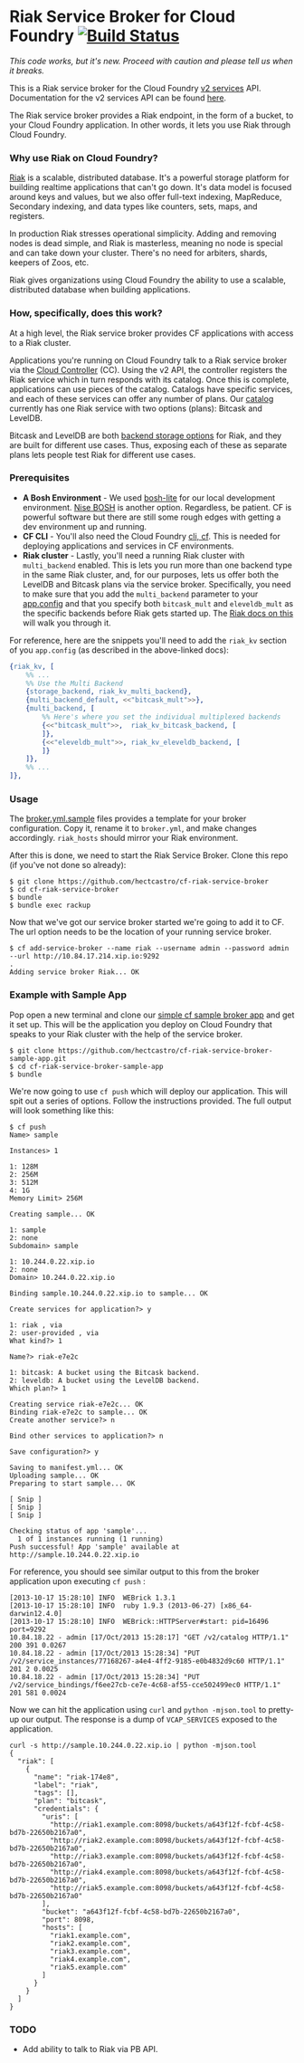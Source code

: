 # Riak Service Broker for Cloud Foundry [![Build Status](https://travis-ci.org/hectcastro/cf-riak-service-broker.png)](https://travis-ci.org/hectcastro/cf-riak-service-broker)

_This code works, but it's new. Proceed with caution and please tell us when it breaks._

This is a Riak service broker for the Cloud Foundry [v2 services](https://github.com/cloudfoundry/cf-docs/tree/services_v2) API. Documentation for the v2 services API can be found [here](https://docs.google.com/document/d/1qXnEI0pfTs_nUq4w4iMr3RHknLYgFDTYvOe76hugg28/edit#heading=h.1ov8gjl5iza6).

The Riak service broker provides a Riak endpoint, in the form of a bucket, to your Cloud Foundry application. In other words, it lets you use Riak through Cloud Foundry. 

### Why use Riak on Cloud Foundry?

[Riak](http://docs.basho.com/docs.basho.com/riak/latest/) is a scalable, distributed database. It's a powerful storage platform for building realtime applications that can't go down. It's data model is focused around keys and values, but we also offer full-text indexing, MapReduce, Secondary indexing, and data types like counters, sets, maps, and registers. 

In production Riak stresses operational simplicity. Adding and removing nodes is dead simple, and Riak is masterless, meaning no node is special and can take down your cluster. There's no need for arbiters, shards, keepers of Zoos, etc. 

Riak gives organizations using Cloud Foundry the ability to use a scalable, distributed database when building applications. 
  
### How, specifically, does this work?

At a high level, the Riak service broker provides CF applications with access to a Riak cluster.

Applications you're running on Cloud Foundry talk to a Riak service broker via the [Cloud Controller](http://docs.cloudfoundry.com/docs/running/architecture/cloud-controller.html) (CC). Using the v2 API, the controller registers the Riak service which in turn responds with its catalog. Once this is complete, applications can use pieces of the catalog. Catalogs have specific services, and each of these services can offer any number of plans.  Our [catalog](https://github.com/hectcastro/cf-riak-service-broker/blob/develop/lib/catalog.rb) currently has one Riak service with two options (plans): Bitcask and LevelDB.

Bitcask and LevelDB are both [backend storage options](http://docs.basho.com/riak/latest/ops/building/planning/backends/) for Riak, and they are built for different use cases. Thus, exposing each of these as separate plans lets people test Riak for different use cases. 

### Prerequisites 

* **A Bosh Environment** - We used [bosh-lite](https://github.com/cloudfoundry/bosh-lite) for our local development environment. [Nise BOSH](https://github.com/nttlabs/nise_bosh) is another option. Regardless, be patient. CF is powerful software but there are still some rough edges with getting a dev environment up and running. 
* **CF CLI** - You'll also need the Cloud Foundry [cli, cf](http://docs.cloudfoundry.com/docs/using/managing-apps/cf/). This is needed for deploying applications and services in CF environments. 
* **Riak cluster** - Lastly, you'll need a running Riak cluster with `multi_backend` enabled. This is lets you run more than one backend type in the same Riak cluster, and, for our purposes, lets us offer both the LevelDB and Bitcask plans via the service broker. Specifically, you need to make sure that you add the `multi_backend` parameter to your [app.config](http://docs.basho.com/riak/latest/ops/advanced/configs/configuration-files/#app-config) and that you specify both `bitcask_mult` and `eleveldb_mult` as the specific backends before Riak gets started up. The [Riak docs on this](http://docs.basho.com/riak/latest/ops/advanced/backends/multi/#Configuring-Multiple-Backends) will walk you through it. 

For reference, here are the snippets you'll need to add the `riak_kv` section of you `app.config` (as described in the above-linked docs):



``` erlang 
{riak_kv, [
    %% ...
    %% Use the Multi Backend
    {storage_backend, riak_kv_multi_backend},
    {multi_backend_default, <<"bitcask_mult">>},
    {multi_backend, [
        %% Here's where you set the individual multiplexed backends
        {<<"bitcask_mult">>,  riak_kv_bitcask_backend, [
        ]},
        {<<"eleveldb_mult">>, riak_kv_eleveldb_backend, [
        ]}
    ]},
    %% ...
]},
```

### Usage 

The [broker.yml.sample](https://github.com/hectcastro/cf-riak-service-broker/blob/develop/config/broker.yml.sample) files provides a template for your broker configuration. Copy it, rename it to `broker.yml`, and make changes accordingly. `riak_hosts` should mirror your Riak environment.


After this is done, we need to start the Riak Service Broker. Clone this repo (if you've not done so already):

```
$ git clone https://github.com/hectcastro/cf-riak-service-broker
$ cd cf-riak-service-broker
$ bundle
$ bundle exec rackup
```

Now that we've got our service broker started we're going to add it to CF. The url option needs to be the location of your running service broker. 

```
$ cf add-service-broker --name riak --username admin --password admin --url http://10.84.17.214.xip.io:9292
.
Adding service broker Riak... OK
```

### Example with Sample App

Pop open a new terminal and clone our [simple cf sample broker app](https://github.com/hectcastro/cf-riak-service-broker-sample-app) and get it set up. This will be the application you deploy on Cloud Foundry that speaks to your Riak cluster with the help of the service broker. 

```
$ git clone https://github.com/hectcastro/cf-riak-service-broker-sample-app.git
$ cd cf-riak-service-broker-sample-app
$ bundle 
```

We're now going to use `cf push` which will deploy our application. This will spit out a series of options. Follow the instructions provided. The full output will look something like this:

```
$ cf push
Name> sample

Instances> 1

1: 128M
2: 256M
3: 512M
4: 1G
Memory Limit> 256M

Creating sample... OK

1: sample
2: none
Subdomain> sample

1: 10.244.0.22.xip.io
2: none
Domain> 10.244.0.22.xip.io

Binding sample.10.244.0.22.xip.io to sample... OK

Create services for application?> y

1: riak , via
2: user-provided , via
What kind?> 1

Name?> riak-e7e2c

1: bitcask: A bucket using the Bitcask backend.
2: leveldb: A bucket using the LevelDB backend.
Which plan?> 1

Creating service riak-e7e2c... OK
Binding riak-e7e2c to sample... OK
Create another service?> n

Bind other services to application?> n

Save configuration?> y

Saving to manifest.yml... OK
Uploading sample... OK
Preparing to start sample... OK

[ Snip ]
[ Snip ]
[ Snip ]

Checking status of app 'sample'...
  1 of 1 instances running (1 running)
Push successful! App 'sample' available at http://sample.10.244.0.22.xip.io
````

For reference, you should see similar output to this from the broker application upon executing `cf push` :

```
[2013-10-17 15:28:10] INFO  WEBrick 1.3.1
[2013-10-17 15:28:10] INFO  ruby 1.9.3 (2013-06-27) [x86_64-darwin12.4.0]
[2013-10-17 15:28:10] INFO  WEBrick::HTTPServer#start: pid=16496 port=9292
10.84.18.22 - admin [17/Oct/2013 15:28:17] "GET /v2/catalog HTTP/1.1" 200 391 0.0267
10.84.18.22 - admin [17/Oct/2013 15:28:34] "PUT /v2/service_instances/77168267-a4e4-4ff2-9185-e0b4832d9c60 HTTP/1.1" 201 2 0.0025
10.84.18.22 - admin [17/Oct/2013 15:28:34] "PUT /v2/service_bindings/f6ee27cb-ce7e-4c68-af55-cce502499ec0 HTTP/1.1" 201 581 0.0024
```

Now we can hit the application using `curl` and `python -mjson.tool` to pretty-up our output. The response is a dump of `VCAP_SERVICES` exposed to the application. 


```
curl -s http://sample.10.244.0.22.xip.io | python -mjson.tool
{
  "riak": [
    {
      "name": "riak-174e8",
      "label": "riak",
      "tags": [],
      "plan": "bitcask",
      "credentials": {
        "uris": [
          "http://riak1.example.com:8098/buckets/a643f12f-fcbf-4c58-bd7b-22650b2167a0",
          "http://riak2.example.com:8098/buckets/a643f12f-fcbf-4c58-bd7b-22650b2167a0",
          "http://riak3.example.com:8098/buckets/a643f12f-fcbf-4c58-bd7b-22650b2167a0",
          "http://riak4.example.com:8098/buckets/a643f12f-fcbf-4c58-bd7b-22650b2167a0",
          "http://riak5.example.com:8098/buckets/a643f12f-fcbf-4c58-bd7b-22650b2167a0"
        ],
        "bucket": "a643f12f-fcbf-4c58-bd7b-22650b2167a0",
        "port": 8098,
        "hosts": [
          "riak1.example.com",
          "riak2.example.com",
          "riak3.example.com",
          "riak4.example.com",
          "riak5.example.com"
        ]
      }
    }
  ]
}
```


### TODO 

* Add ability to talk to Riak via PB API.
